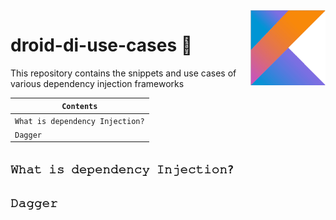 <img src="https://github.com/devrath/devrath/blob/master/images/kotlin_logo.png" align="right" title="Kotlin Logo" width="120">

# droid-di-use-cases 💉
This repository contains the snippets and use cases of various dependency injection frameworks

| **``Contents``** |
| ------------ |
| ``𝚆𝚑𝚊𝚝 𝚒𝚜 𝚍𝚎𝚙𝚎𝚗𝚍𝚎𝚗𝚌𝚢 𝙸𝚗𝚓𝚎𝚌𝚝𝚒𝚘𝚗?`` |
| ``𝙳𝚊𝚐𝚐𝚎𝚛`` |


## `𝚆𝚑𝚊𝚝 𝚒𝚜 𝚍𝚎𝚙𝚎𝚗𝚍𝚎𝚗𝚌𝚢 𝙸𝚗𝚓𝚎𝚌𝚝𝚒𝚘𝚗?`


## `𝙳𝚊𝚐𝚐𝚎𝚛`
  
